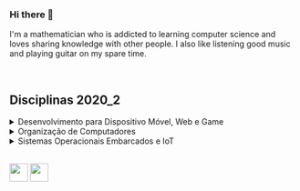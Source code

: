 ### Hi there 👋

I'm a mathematician who is addicted to learning computer science and loves sharing knowledge with other people. I also like listening good music and playing guitar on my spare time.

<br>

## Disciplinas 2020_2

<details>
    <summary>Desenvolvimento para Dispositivo Móvel, Web e Game</summary>
    <section>

* [Desenvolvimento Web](https://github.com/eduardo-ono/desenvolvimento-web)
* [Desenvolvimento Web (Back-End)](https://github.com/eduardo-ono/desenvolvimento-web_back-end)
* [Desenvolvimento Mobile](https://github.com/eduardo-ono/desenvolvimento-mobile)
* [Jogos Digitais](https://github.com/eduardo-ono/jogos-digitais)
    </section>
</details>

<details>
    <summary>Organização de Computadores</summary>
    <section>

* [Arquitetura e Organização de Computadores](https://github.com/eduardo-ono/arquitetura-e-organizacao-de-computadores)
* [Computação Quântica](https://github.com/eduardo-ono/Computacao-Quantica)
    </section>
</details>

<details>
    <summary>Sistemas Operacionais Embarcados e IoT</summary>
    <section>

* [Sistemas Operacionais](https://github.com/eduardo-ono/sistemas-operacionais)
* [Sistemas Embarcados](https://github.com/eduardo-ono/sistemas-embarcados)
    </section>
</details>

<br>

[<img src="https://simpleicons.org/icons/instagram.svg" width="32" height=32>](https://www.instagram.com/eduardoono1973/)
[<img src="https://simpleicons.org/icons/facebook.svg" width="32" height=32>](https://pt-br.facebook.com/eduardo.ono)

<!--
**eduardo-ono/eduardo-ono** is a ✨ _special_ ✨ repository because its `README.md` (this file) appears on your GitHub profile.

Here are some ideas to get you started:

- 🔭 I’m currently working on ...
- 🌱 I’m currently learning ...
- 👯 I’m looking to collaborate on ...
- 🤔 I’m looking for help with ...
- 💬 Ask me about ...
- 📫 How to reach me: ...
- 😄 Pronouns: ...
- ⚡ Fun fact: ...
-->
